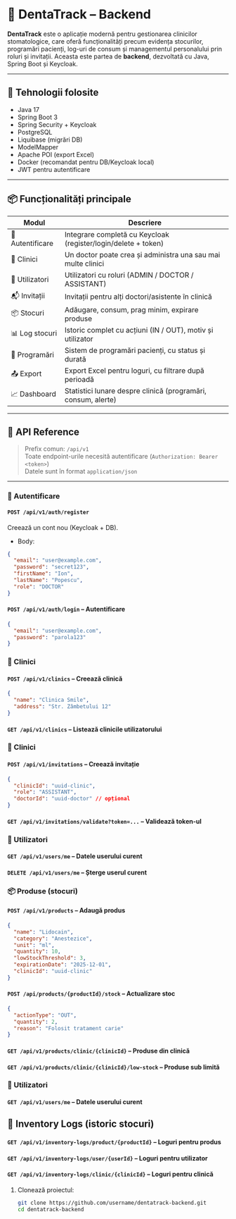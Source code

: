 # 🦷 DentaTrack – Backend

**DentaTrack** este o aplicație modernă pentru gestionarea clinicilor stomatologice, care oferă funcționalități precum evidența stocurilor, programări pacienți, log-uri de consum și managementul personalului prin roluri și invitații. Aceasta este partea de **backend**, dezvoltată cu Java, Spring Boot și Keycloak.

---

## 🧱 Tehnologii folosite

- Java 17
- Spring Boot 3
- Spring Security + Keycloak
- PostgreSQL
- Liquibase (migrări DB)
- ModelMapper
- Apache POI (export Excel)
- Docker (recomandat pentru DB/Keycloak local)
- JWT pentru autentificare

---

## 📦 Funcționalități principale

| Modul             | Descriere                                                                 |
|------------------|--------------------------------------------------------------------------|
| 👤 Autentificare | Integrare completă cu Keycloak (register/login/delete + token)           |
| 🏥 Clinici       | Un doctor poate crea și administra una sau mai multe clinici             |
| 👥 Utilizatori   | Utilizatori cu roluri (ADMIN / DOCTOR / ASSISTANT)                       |
| 📬 Invitații     | Invitații pentru alți doctori/asistente în clinică                       |
| 📦 Stocuri       | Adăugare, consum, prag minim, expirare produse                           |
| 📊 Log stocuri   | Istoric complet cu acțiuni (IN / OUT), motiv și utilizator               |
| 📅 Programări    | Sistem de programări pacienți, cu status și durată                       |
| 📤 Export        | Export Excel pentru loguri, cu filtrare după perioadă                    |
| 📈 Dashboard     | Statistici lunare despre clinică (programări, consum, alerte)            |

---

## 📌 API Reference

> Prefix comun: `/api/v1`  
> Toate endpoint-urile necesită autentificare (`Authorization: Bearer <token>`)  
> Datele sunt în format `application/json`

---

### 🔐 Autentificare

#### `POST /api/v1/auth/register`
Creează un cont nou (Keycloak + DB).

- Body:
```json
{
  "email": "user@example.com",
  "password": "secret123",
  "firstName": "Ion",
  "lastName": "Popescu",
  "role": "DOCTOR"
}
```

#### `POST /api/v1/auth/login` – Autentificare
```json
{
  "email": "user@example.com",
  "password": "parola123"
}
```

### 🏥 Clinici

#### `POST /api/v1/clinics` – Creează clinică
```json
{
  "name": "Clinica Smile",
  "address": "Str. Zâmbetului 12"
}
```

#### `GET /api/v1/clinics` – Listează clinicile utilizatorului


### 🏥 Clinici

#### `POST /api/v1/invitations` – Creează invitație
```json
{
  "clinicId": "uuid-clinic",
  "role": "ASSISTANT",
  "doctorId": "uuid-doctor" // opțional
}
```

#### `GET /api/v1/invitations/validate?token=...` – Validează token-ul


### 👤 Utilizatori

#### `GET /api/v1/users/me` – Datele userului curent

#### `DELETE /api/v1/users/me` – Șterge userul curent

### 📦 Produse (stocuri)

#### `POST /api/v1/products` – Adaugă produs
```json
{
  "name": "Lidocain",
  "category": "Anestezice",
  "unit": "ml",
  "quantity": 10,
  "lowStockThreshold": 3,
  "expirationDate": "2025-12-01",
  "clinicId": "uuid-clinic"
}
```

#### `POST /api/products/{productId}/stock` –  Actualizare stoc
```json
{
  "actionType": "OUT",
  "quantity": 2,
  "reason": "Folosit tratament carie"
}
```

#### `GET /api/v1/products/clinic/{clinicId}` – Produse din clinică

#### `GET /api/v1/products/clinic/{clinicId}/low-stock` – Produse sub limită

### 👤 Utilizatori

#### `GET /api/v1/users/me` – Datele userului curent


## 🧾 Inventory Logs (istoric stocuri)

#### `GET /api/v1/inventory-logs/product/{productId}` – Loguri pentru produs

#### `GET /api/v1/inventory-logs/user/{userId}` – Loguri pentru utilizator

#### `GET /api/v1/inventory-logs/clinic/{clinicId}` – Loguri pentru clinică




1. Clonează proiectul:
   ```bash
   git clone https://github.com/username/dentatrack-backend.git
   cd dentatrack-backend
